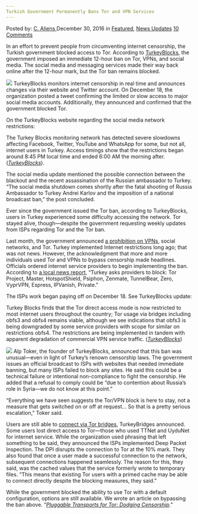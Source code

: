 ```yaml
---
Turkish Government Permanently Bans Tor and VPN Services
---
```

<article class="post-listing post-17224 post type-post status-publish format-standard has-post-thumbnail hentry  tag-bans tag-government tag-permanently tag-services  tag-turkish tag-vpn">
    <div class="post-inner">
        <span>Posted by: <a href="https://www.deepdotweb.com/author/caliens/" title="">C. Aliens </a></span>
    <span>December 30, 2016</span>
    <span>in <a href="https://www.deepdotweb.com/category/deepdot-news/" rel="category tag">Featured</a>, <a href="https://www.deepdotweb.com/category/news-updates/" rel="category tag">News Updates</a></span>
    <span><a href="https://www.deepdotweb.com/2016/12/30/turkish-government-permanently-bans-tor-vpn-services/#comments">10 Comments</a></span>
    </p>
    <div class="clear"></div>
    <div class="entry">
    <p>In an effort to prevent people from circumventing internet censorship, the Turkish government blocked access to Tor. According to <a href="https://twitter.com/TurkeyBlocks">TurkeyBlocks</a>, the government imposed an immediate 12-hour ban on Tor, VPNs, and social media. The social media and messaging services made their way back online after the 12-hour mark, but the Tor ban remains blocked.</p>
    <p><img class="wp-image-17231 aligncenter" src="https://www.deepdotweb.com/wp-content/uploads/2016/12/word-image-130.png" srcset="https://www.deepdotweb.com/wp-content/uploads/2016/12/word-image-130.png 501w, https://www.deepdotweb.com/wp-content/uploads/2016/12/word-image-130-300x146.png 300w" sizes="(max-width: 501px) 100vw, 501px" /> TurkeyBlocks monitors internet censorship in real time and announces changes via their website and Twitter account. On December 18, the organization posted a tweet confirming the limited or slow access to major social media accounts. Additionally, they announced and confirmed that the government blocked Tor.</p>
    <p>On the TurkeyBlocks website regarding the social media network restrictions:</p>
    <p>The Turkey Blocks monitoring network has detected severe slowdowns affecting Facebook, Twitter, YouTube and WhatsApp for some, but not all, internet users in Turkey. Access timings show that the restrictions began around 8:45 PM local time and ended 6:00 AM the morning after. (<a href="https://turkeyblocks.org/2016/11/04/social-media-shutdown-turkey/"><em>TurkeyBlocks</em></a>).</p>
    <p>The social media update mentioned the possible connection between the blackout and the recent assassination of the Russian ambassador to Turkey. “The social media shutdown comes shortly after the fatal shooting of Russia Ambassador to Turkey Andrei Karlov and the imposition of a national broadcast ban,” the post concluded.</p>
    <p>Ever since the government issued the Tor ban, according to TurkeyBlocks, users in Turkey experienced some difficulty accessing the network. Tor stayed alive, though—despite the government requesting weekly updates from ISPs regarding Tor and the Tor ban.</p>
    <p>Last month, the government announced <a href="https://www.deepdotweb.com/vpn-comparison-chart/">a prohibition on VPNs</a>, social networks, and Tor. Turkey implemented Internet restrictions long ago; that was not news. However, the acknowledgment that more and more individuals used Tor and VPNs to bypass censorship made headlines. Officials ordered internet service providers to begin implementing the ban. According to <a href="https://twitter.com/WashingtonPoint/status/794633429421883393">a local news report</a>, “Turkey asks providers to block: Tor Project, Master, HotspotShield, Psiphon, Zenmate, TunnelBear, Zero, VyprVPN, Espress, IPVanish, Private.”</p>
    <p>The ISPs work began paying off on December 18. See TurkeyBlocks update:</p>
    <p>Turkey Blocks finds that the Tor direct access mode is now restricted to most internet users throughout the country; Tor usage via bridges including obfs3 and obfs4 remains viable, although we see indications that obfs3 is being downgraded by some service providers with scope for similar on restrictions obfs4. The restrictions are being implemented in tandem with apparent degradation of commercial VPN service traffic. (<a href="https://turkeyblocks.org/2016/12/18/tor-blocked-in-turkey-vpn-ban/"><em>TurkeyBlocks</em></a>)</p>
    <p><img class="wp-image-17232 aligncenter" src="https://www.deepdotweb.com/wp-content/uploads/2016/12/word-image-131.png" srcset="https://www.deepdotweb.com/wp-content/uploads/2016/12/word-image-131.png 768w, https://www.deepdotweb.com/wp-content/uploads/2016/12/word-image-131-300x134.png 300w" sizes="(max-width: 768px) 100vw, 768px" /> Alp Toker, the founder of TurkeyBlocks, announced that this ban was unusual—even in light of Turkey’s renown censorship laws. The government issues an official broadcast to ISPs with websites that needed immediate banning, but many ISPs failed to block any sites. He said this could be a technical failure or intentional non-compliance to fight the censorship. He added that a refusal to comply could be “due to contention about Russia’s role in Syria—we do not know at this point.”</p>
    <p>“Everything we have seen suggests the Tor/VPN block is here to stay, not a measure that gets switched on or off at request… So that is a pretty serious escalation,” Toker said.</p>
    <p>Users are still able to <a href="https://www.deepdotweb.com/jolly-rogers-security-guide-for-beginners/hiding-tor-from-your-isp-part-1-bridges-and-pluggable-transports/">connect via Tor bridges</a>, TurkeyBridges announced. Some users lost direct access to Tor—those who used TTNet and UyduNet for internet service. While the organization used phrasing that left something to be said, they announced the ISPs implemented Deep Packet Inspection. The DPI disrupts the connection to Tor at the 10% mark. They also found that once a user made a successful connection to the network, subsequent connections happened seamlessly. The reason for this, they said, was the cached values that the service formerly wrote to temporary files. “This means that existing Tor users with a primed cache may be able to connect directly despite the blocking measures, they said.”</p>
    <p>While the government blocked the ability to use Tor with a default configuration, options are still available. We wrote an article on bypassing the ban above. “<a href="https://www.deepdotweb.com/2016/12/21/pluggable-transports-tor-dodging-censorship/"><em>Pluggable Transports for Tor: Dodging Censorship</em></a>.”</p>
    </div>
    <span style="display:none"><a href="https://www.deepdotweb.com/tag/bans/" rel="tag">bans</a> <a href="https://www.deepdotweb.com/tag/government/" rel="tag">government</a> <a href="https://www.deepdotweb.com/tag/permanently/" rel="tag">permanently</a> <a href="https://www.deepdotweb.com/tag/services/" rel="tag">services</a> <a href="https://www.deepdotweb.com/tag/tor/" rel="tag">tor</a> <a href="https://www.deepdotweb.com/tag/turkish/" rel="tag">turkish</a> <a href="https://www.deepdotweb.com/tag/vpn/" rel="tag">vpn</a></span> <span style="display:none" class="updated">2016-12-30</span>
    <div style="display:none" class="vcard author" itemprop="author" itemscope itemtype="http://schema.org/Person"><strong class="fn" itemprop="name"><a href="https://www.deepdotweb.com/author/caliens/" title="Posts by C. Aliens" rel="author">C. Aliens</a></strong></div>
    </div>
</article>

